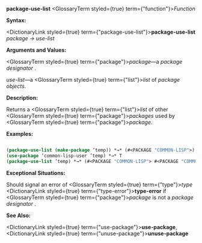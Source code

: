 **package-use-list** <GlossaryTerm styled={true} term={"function"}><i>Function</i></GlossaryTerm> 



**Syntax:** 



<DictionaryLink styled={true} term={"package-use-list"}><b>package-use-list</b></DictionaryLink> *package → use-list* 



**Arguments and Values:** 



<GlossaryTerm styled={true} term={"package"}><i>package</i></GlossaryTerm>—a *package designator* . 



*use-list*—a <GlossaryTerm styled={true} term={"list"}><i>list</i></GlossaryTerm> of *package objects*. 







 



 



**Description:** 



Returns a <GlossaryTerm styled={true} term={"list"}><i>list</i></GlossaryTerm> of other <GlossaryTerm styled={true} term={"package"}><i>packages</i></GlossaryTerm> used by <GlossaryTerm styled={true} term={"package"}><i>package</i></GlossaryTerm>. 



**Examples:**
```lisp

(package-use-list (make-package ’temp)) *→* (#<PACKAGE "COMMON-LISP">) 
(use-package ’common-lisp-user ’temp) *→* T 
(package-use-list ’temp) *→* (#<PACKAGE "COMMON-LISP"> #<PACKAGE "COMMON-LISP-USER">) 

```
**Exceptional Situations:** 



Should signal an error of <GlossaryTerm styled={true} term={"type"}><i>type</i></GlossaryTerm> <DictionaryLink styled={true} term={"type-error"}><b>type-error</b></DictionaryLink> if <GlossaryTerm styled={true} term={"package"}><i>package</i></GlossaryTerm> is not a *package designator* . 



**See Also:** 



<DictionaryLink styled={true} term={"use-package"}><b>use-package</b></DictionaryLink>, <DictionaryLink styled={true} term={"unuse-package"}><b>unuse-package</b></DictionaryLink> 



